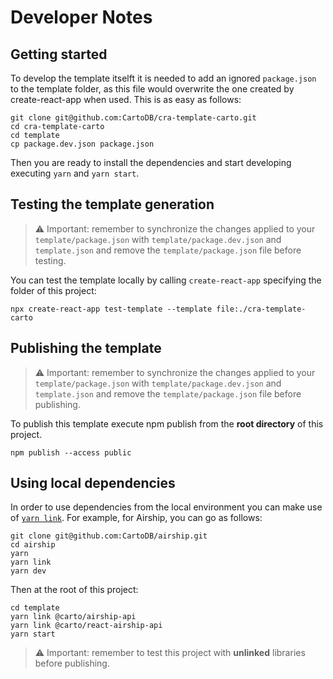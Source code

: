 # Developer Notes

## Getting started
To develop the template itselft it is needed to add an ignored `package.json` to the template folder, as this file would overwrite the one created by create-react-app when used. This is as easy as follows:

```
git clone git@github.com:CartoDB/cra-template-carto.git
cd cra-template-carto
cd template
cp package.dev.json package.json
```
Then you are ready to install the dependencies and start developing executing
`yarn` and `yarn start`.

## Testing the template generation
> ⚠️ Important: remember to synchronize the changes applied to your `template/package.json` with `template/package.dev.json` and `template.json` and remove the `template/package.json` file before testing.

You can test the template locally by calling `create-react-app` specifying the folder of this project:
```
npx create-react-app test-template --template file:./cra-template-carto
```

## Publishing the template
> ⚠️ Important: remember to synchronize the changes applied to your `template/package.json` with `template/package.dev.json` and `template.json` and remove the `template/package.json` file before publishing.

To publish this template execute npm publish from the **root directory** of this project.
```
npm publish --access public
```

## Using local dependencies
In order to use dependencies from the local environment you can make use of [`yarn link`](yarnpkg.com/en/docs/cli/link). For example, for Airship, you can go as follows:

```
git clone git@github.com:CartoDB/airship.git
cd airship
yarn
yarn link
yarn dev
```
Then at the root of this project:
```
cd template
yarn link @carto/airship-api
yarn link @carto/react-airship-api
yarn start
```

> ⚠️ Important: remember to test this project with **unlinked** libraries before publishing.